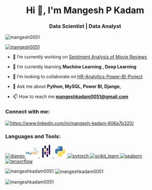 <h1 align="center">Hi 👋, I'm Mangesh P Kadam</h1>
<h3 align="center">Data Scientist | Data Analyst</h3>

<p align="left"> <img src="https://komarev.com/ghpvc/?username=mangesh0051&label=Profile%20views&color=0e75b6&style=flat" alt="mangesh0051" /> </p>

<p align="left"> <a href="https://github.com/ryo-ma/github-profile-trophy"><img src="https://github-profile-trophy.vercel.app/?username=mangesh0051"alt="mangesh0051" /></a> </p>


- 🔭 I’m currently working on [Sentiment Analysis of Movie Reviews](https://github.com/mangeshkadam0051/Sentiment-Analysis-of-Movie-Reviews-.git)

- 🌱 I’m currently learning **Machine Learning , Deep Learning**

- 👯 I’m looking to collaborate on [HR-Analytics-Power-BI-Project](https://github.com/mangesh0051/HR-Analytics-Power-BI-Project.git)

- 💬 Ask me about **Python, MySQL, Power BI, Django,**

- 📫 How to reach me **mangeshkadam0051@gmail.com**

<h3 align="left">Connect with me:</h3>
<p align="left">
<a href="https://linkedin.com/in/https://www.linkedin.com/in/mangesh-kadam-606a7b320/" target="blank"><img align="center" src="https://raw.githubusercontent.com/rahuldkjain/github-profile-readme-generator/master/src/images/icons/Social/linked-in-alt.svg" alt="https://www.linkedin.com/in/mangesh-kadam-606a7b320/" height="30" width="40" /></a>
</p>

<h3 align="left">Languages and Tools:</h3>
<p align="left"> <a href="https://www.djangoproject.com/" target="_blank" rel="noreferrer"> <img src="https://cdn.worldvectorlogo.com/logos/django.svg" alt="django" width="40" height="40"/> </a> <a href="https://www.mysql.com/" target="_blank" rel="noreferrer"> <img src="https://raw.githubusercontent.com/devicons/devicon/master/icons/mysql/mysql-original-wordmark.svg" alt="mysql" width="40" height="40"/> </a> <a href="https://pandas.pydata.org/" target="_blank" rel="noreferrer"> <img src="https://raw.githubusercontent.com/devicons/devicon/2ae2a900d2f041da66e950e4d48052658d850630/icons/pandas/pandas-original.svg" alt="pandas" width="40" height="40"/> </a> <a href="https://www.python.org" target="_blank" rel="noreferrer"> <img src="https://raw.githubusercontent.com/devicons/devicon/master/icons/python/python-original.svg" alt="python" width="40" height="40"/> </a> <a href="https://pytorch.org/" target="_blank" rel="noreferrer"> <img src="https://www.vectorlogo.zone/logos/pytorch/pytorch-icon.svg" alt="pytorch" width="40" height="40"/> </a> <a href="https://scikit-learn.org/" target="_blank" rel="noreferrer"> <img src="https://upload.wikimedia.org/wikipedia/commons/0/05/Scikit_learn_logo_small.svg" alt="scikit_learn" width="40" height="40"/> </a> <a href="https://seaborn.pydata.org/" target="_blank" rel="noreferrer"> <img src="https://seaborn.pydata.org/_images/logo-mark-lightbg.svg" alt="seaborn" width="40" height="40"/> </a> <a href="https://www.tensorflow.org" target="_blank" rel="noreferrer"> <img src="https://www.vectorlogo.zone/logos/tensorflow/tensorflow-icon.svg" alt="tensorflow" width="40" height="40"/> </a> </p>

<p><img align="left" src="https://github-readme-stats.vercel.app/api/top-langs?username=mangeshkadam0051&show_icons=true&locale=en&layout=compact" alt="mangeshkadam0051" /></p>

<p>&nbsp;<img align="center" src="https://github-readme-stats.vercel.app/api?username=mangeshkadam0051&show_icons=true&locale=en" alt="mangeshkadam0051" /></p>

<p><img align="center" src="https://github-readme-streak-stats.herokuapp.com/?user=mangeshkadam0051&" alt="mangeshkadam0051" /></p>
